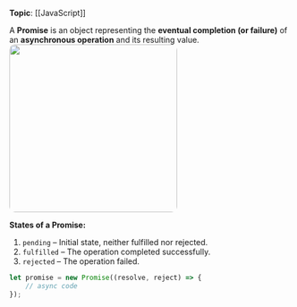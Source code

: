 **Topic**: [[JavaScript]]

A **Promise** is an object representing the **eventual completion (or failure)** of an **asynchronous operation** and its resulting value.
<img src="javascript-promise.png" width=300 style="border-radius: 10px" />

**States of a Promise:**

1. `pending` – Initial state, neither fulfilled nor rejected.
2. `fulfilled` – The operation completed successfully.
3. `rejected` – The operation failed.

```js
let promise = new Promise((resolve, reject) => {   
	// async code 
});
```

